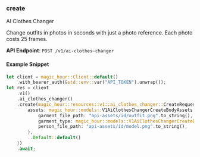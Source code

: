 
### create <a name="create"></a>
AI Clothes Changer

Change outfits in photos in seconds with just a photo reference. Each photo costs 25 frames.

**API Endpoint**: `POST /v1/ai-clothes-changer`

#### Example Snippet

```rust
let client = magic_hour::Client::default()
    .with_bearer_auth(&std::env::var("API_TOKEN").unwrap());
let res = client
    .v1()
    .ai_clothes_changer()
    .create(magic_hour::resources::v1::ai_clothes_changer::CreateRequest {
        assets: magic_hour::models::V1AiClothesChangerCreateBodyAssets {
            garment_file_path: "api-assets/id/outfit.png".to_string(),
            garment_type: magic_hour::models::V1AiClothesChangerCreateBodyAssetsGarmentTypeEnum::Dresses,
            person_file_path: "api-assets/id/model.png".to_string(),
        },
        ..Default::default()
    })
    .await;
```
